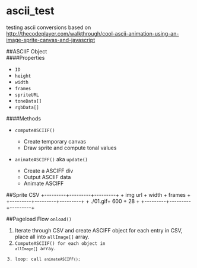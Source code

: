# ascii_test
testing ascii conversions based on http://thecodeplayer.com/walkthrough/cool-ascii-animation-using-an-image-sprite-canvas-and-javascript
  
##ASCIIF Object  
####Properties
- <code>ID</code>
- <code>height</code>
- <code>width</code>
- <code>frames</code>
- <code>spriteURL</code>
- <code>toneData[]</code>
- <code>rgbData[]</code>

####Methods
- <code>computeASCIIF()</code>
	- Create temporary canvas
	- Draw sprite and compute tonal values
	
- <code>animateASCIFF()</code> aka <code>update()</code>
	- Create a ASCIFF div
	- Output ASCIIF data
	- Animate ASCIFF 


##Sprite CSV 
	+---------+---------+---------+
	+ img url + width   + frames  +
	+---------+---------+---------+
	+ ./01.gif+ 600		+ 28      +
	+---------+---------+---------+

##Pageload Flow
<code>onload()  </code>
1. Iterate through CSV and create ASCIFF object for each entry in CSV, place all into <code>allImage[]</code> array. 
2. <code>ComputeASCIIF()</ocde> for each object in <code>allImage[]</code> array. 
3. loop: call <code>animateASCIFF();<code>